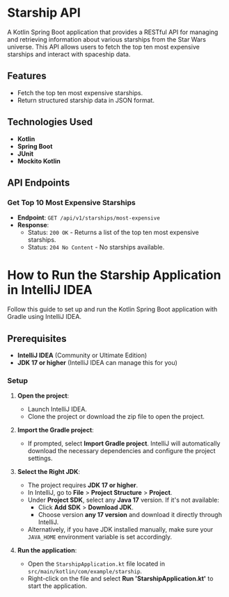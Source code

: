 # Starship API

A Kotlin Spring Boot application that provides a RESTful API for managing and retrieving information about various starships from the Star Wars universe. This API allows users to fetch the top ten most expensive starships and interact with spaceship data.

## Features

- Fetch the top ten most expensive starships.
- Return structured starship data in JSON format.

## Technologies Used

- **Kotlin**
- **Spring Boot**
- **JUnit**
- **Mockito Kotlin**

## API Endpoints

### Get Top 10 Most Expensive Starships

- **Endpoint**: `GET /api/v1/starships/most-expensive`
- **Response**: 
  - Status: `200 OK` - Returns a list of the top ten most expensive starships.
  - Status: `204 No Content` - No starships available.
 
# How to Run the Starship Application in IntelliJ IDEA

Follow this guide to set up and run the Kotlin Spring Boot application with Gradle using IntelliJ IDEA.

## Prerequisites
- **IntelliJ IDEA** (Community or Ultimate Edition)
- **JDK 17 or higher** (IntelliJ IDEA can manage this for you)

### Setup

1. **Open the project**:
   - Launch IntelliJ IDEA.
   - Clone the project or download the zip file to open the project.

2. **Import the Gradle project**:
   - If prompted, select **Import Gradle project**. IntelliJ will automatically download the necessary dependencies and configure the project settings.

3. **Select the Right JDK**:
   - The project requires **JDK 17 or higher**.
   - In IntelliJ, go to **File** > **Project Structure** > **Project**.
   - Under **Project SDK**, select any **Java 17** version. If it's not available:
     - Click **Add SDK** > **Download JDK**.
     - Choose version **any 17 version** and download it directly through IntelliJ.
   - Alternatively, if you have JDK installed manually, make sure your `JAVA_HOME` environment variable is set accordingly.

4. **Run the application**:
   - Open the `StarshipApplication.kt` file located in `src/main/kotlin/com/example/starship`.
   - Right-click on the file and select **Run 'StarshipApplication.kt'** to start the application.
